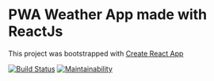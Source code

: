 # PWA Weather App made with ReactJs

This project was bootstrapped with [Create React App](https://github.com/facebookincubator/create-react-app)

[![Build Status](https://travis-ci.org/iondrimba/react-weather-app.svg?branch=master)](https://travis-ci.org/iondrimba/react-weather-app) [![Maintainability](https://api.codeclimate.com/v1/badges/8cd55ce66e034c44f03a/maintainability)](https://codeclimate.com/github/iondrimba/react-weather-app/maintainability)


